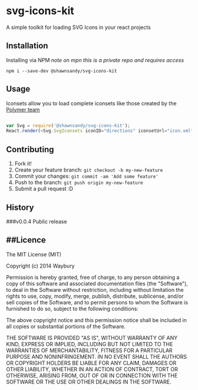 # svg-icons-kit


A simple toolkit for loading SVG Icons in your react projects

## Installation

Installing via NPM
*note on mpn this is a private repo and requires access*

`npm i --save-dev @shawnsandy/svg-icons-kit`

## Usage

Iconsets allow you to load complete iconsets like those created by the [Polymer team ](https://github.com/Polymer/core-icons)

```js

var Svg = require('@shawnsandy/svg-icons-kit');
React.render(<Svg.SvgIconsets iconID="directions" iconsetUrl="icon.xml" size="48" fill="red"  />, document.getElementById('iconset'));

```

## Contributing

1. Fork it!
2. Create your feature branch: `git checkout -b my-new-feature`
3. Commit your changes: `git commit -am 'Add some feature'`
4. Push to the branch: `git push origin my-new-feature`
5. Submit a pull request :D

## History

###v0.0.4 
Public release

##Licence
-------------

The MIT License (MIT)

Copyright (c) 2014 Waybury

Permission is hereby granted, free of charge, to any person obtaining a copy of this software and associated documentation files (the "Software"), to deal in the Software without restriction, including without limitation the rights to use, copy, modify, merge, publish, distribute, sublicense, and/or sell copies of the Software, and to permit persons to whom the Software is furnished to do so, subject to the following conditions:

The above copyright notice and this permission notice shall be included in all copies or substantial portions of the Software.

THE SOFTWARE IS PROVIDED "AS IS", WITHOUT WARRANTY OF ANY KIND, EXPRESS OR IMPLIED, INCLUDING BUT NOT LIMITED TO THE WARRANTIES OF MERCHANTABILITY, FITNESS FOR A PARTICULAR PURPOSE AND NONINFRINGEMENT. IN NO EVENT SHALL THE AUTHORS OR COPYRIGHT HOLDERS BE LIABLE FOR ANY CLAIM, DAMAGES OR OTHER LIABILITY, WHETHER IN AN ACTION OF CONTRACT, TORT OR OTHERWISE, ARISING FROM, OUT OF OR IN CONNECTION WITH THE SOFTWARE OR THE USE OR OTHER DEALINGS IN THE SOFTWARE.
